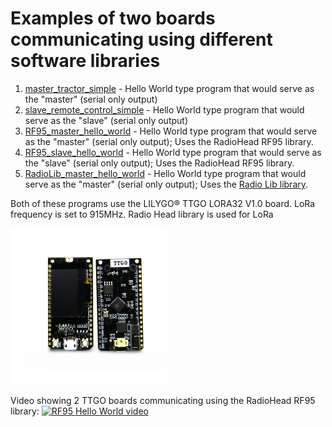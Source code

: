 # Examples of two boards communicating using different software libraries
1. [master_tractor_simple](https://github.com/jones2126/ttgo_projects/tree/main/master_slave_hello_world/master_tractor_simple) - Hello World type program that would serve as the "master" (serial only output)
2. [slave_remote_control_simple](https://github.com/jones2126/ttgo_projects/tree/main/master_slave_hello_world/slave_remote%20control_simple) - Hello World type program that would serve as the "slave" (serial only output) 
3. [RF95_master_hello_world](https://github.com/jones2126/ttgo_projects/blob/main/master_slave_hello_world/RF95_master_hello_world/src/main.cpp) - Hello World type program that would serve as the "master" (serial only output); Uses the RadioHead RF95 library.
4. [RF95_slave_hello_world](https://github.com/jones2126/ttgo_projects/blob/main/master_slave_hello_world/RF95_slave_hello_world/src/main.cpp) - Hello World type program that would serve as the "slave" (serial only output); Uses the RadioHead RF95 library.
5.  [RadioLib_master_hello_world](https://github.com/jones2126/ttgo_projects/blob/main/master_slave_hello_world/RadioLib_master_hello_world/src/main.cpp) - Hello World type program that would serve as the "master" (serial only output); Uses the [Radio Lib library](https://github.com/jgromes/RadioLib/wiki).


Both of these programs use the LILYGO® TTGO LORA32 V1.0 board.  LoRa frequency is set to 915MHz.  Radio Head library is used for LoRa

<img src="./images/ttgo_board.jpg" alt="LILYGO® TTGO v1.0" width="250">

Video showing 2 TTGO boards communicating using the RadioHead RF95 library: 
[![RF95 Hello World video]("./images/video_RF95.png")](https://1drv.ms/v/s!AlSRhxzgYnAlhs8tca6QZTKh54bs4A)
